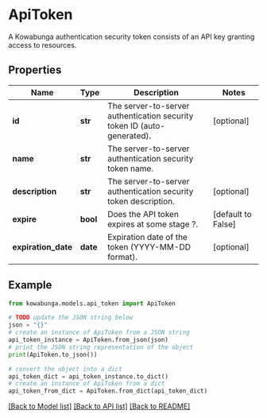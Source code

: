 # ApiToken

A Kowabunga authentication security token consists of an API key granting access to resources.

## Properties

Name | Type | Description | Notes
------------ | ------------- | ------------- | -------------
**id** | **str** | The server-to-server authentication security token ID (auto-generated). | [optional] 
**name** | **str** | The server-to-server authentication security token name. | 
**description** | **str** | The server-to-server authentication security token description. | [optional] 
**expire** | **bool** | Does the API token expires at some stage ?. | [default to False]
**expiration_date** | **date** | Expiration date of the token (YYYY-MM-DD format). | [optional] 

## Example

```python
from kowabunga.models.api_token import ApiToken

# TODO update the JSON string below
json = "{}"
# create an instance of ApiToken from a JSON string
api_token_instance = ApiToken.from_json(json)
# print the JSON string representation of the object
print(ApiToken.to_json())

# convert the object into a dict
api_token_dict = api_token_instance.to_dict()
# create an instance of ApiToken from a dict
api_token_from_dict = ApiToken.from_dict(api_token_dict)
```
[[Back to Model list]](../README.md#documentation-for-models) [[Back to API list]](../README.md#documentation-for-api-endpoints) [[Back to README]](../README.md)


